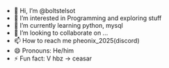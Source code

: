- 👋 Hi, I’m @boltstelsot
- 👀 I’m interested in Programming and exploring stuff
- 🌱 I’m currently learning python, mysql
- 💞️ I’m looking to collaborate on ...
- 📫 How to reach me pheonix_2025(discord)
- 😄 Pronouns: He/him
- ⚡ Fun fact: V hbz -> ceasar

<!---
boltstelsot/boltstelsot is a ✨ special ✨ repository because its `README.md` (this file) appears on your GitHub profile.
You can click the Preview link to take a look at your changes.
--->
